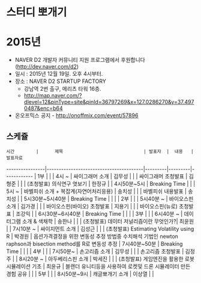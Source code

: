 # 스터디 뽀개기


# 2015년

* NAVER D2 개발자 커뮤니티 지원 프로그램에서 후원합니다(http://dev.naver.com/d2) 
* 일시 : 2015년 12월 19일. 오후 4시부터.
* 장소 : NAVER D2 STARTUP FACTORY
    - 강남역 2번 출구, 메리츠 타워 16층.
    - http://map.naver.com/?dlevel=12&pinType=site&pinId=36797269&x=127.0286270&y=37.4970487&enc=b64 
* 온오프믹스 공지 - http://onoffmix.com/event/57896

## 스케쥴 

    시간        |      제목                              | 발표자  |  내용   |   발표자료
----------------|----------------------------------------|---------|---------|------------
                | 1부                                    |         |         |
4시 ~           | 싸이그래머 소개                        | 김무성  |         |
                | 싸이그래머 초청발표                    | 김형준  |         |
                | (초청발표) 의식연구 엿보기             | 한정규  |         |
4시50분~5시     | Breaking Time                          |         |         |
5시 ~           | 바벨피쉬 소개 + 복잡계(자연어처리응용) | 송치성  |         |
                | 바벨피쉬 내용발표                      | 송치성  |         |
5시30분~5시40분 | Breaking Time                          |         |         |
                | 2부                                    |         |         |
5시40분 ~       | 바이오스핀 소개                        | 김가경  |         |
                | 바이오스핀(바이오) 초청발표            | 지용기  |         |
                | 바이오스핀(뉴로) 초청발표              | 조강익  |         |
6시30분~6시40분 | Breaking Time                          |         |         |
                | 3부                                    |         |         |
6시40분 ~       | 데이터그램 소개 & 색채학               | 송한나  |         |
                | (초청발표) 데이터 저널리즘이란 무엇인가?| 최윤원  |         |
7시10분 ~       | 싸이지먼트 소개                        | 김성근  |         |
                | (초청발표) Estimating Volatility using R | 박경원  | 옵션가격결정을 위한 변동성 추정 방법중 수치해석 기법인 newton raphson과 bisection method를 R로  변동성 추정 |
7시40분~50분    | Breaking Time                          |         |         |
                | 4부                                    |         |         |
7시50분~        | 손고리즘 소개                          | 김무성  |         |
                | 손고리즘 초청발표                      | 김정주  |         |
8시20분 ~       | 아두베리스핀 소개                      | 박세진  |         |
                | (초청발표) 게임엔진을 활용한 로봇 시뮬레이션 기초 | 최윤규  | 블랜더 유니티등을 사용하여 로켓및 드론 시뮬레이터 만든 경험 공유 |   |
                | 5부                                    |         |         |
8시50분~9시     | 캐글뽀개기 소개                        | 이상열  |         |
